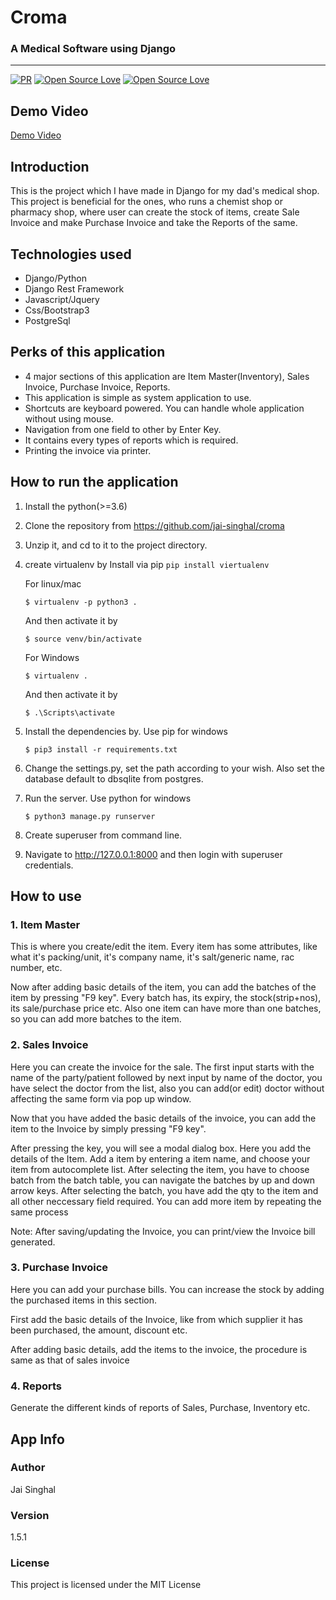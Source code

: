 

# **Croma**

### A Medical Software using Django
---

[![PR](https://img.shields.io/badge/PR-Welcome-blue.svg)](https://github.com/jai-singhal/croma)
[![Open Source Love](https://badges.frapsoft.com/os/mit/mit.svg?v=102)](https://github.com/jai-singhal/croma/blob/master/LICENSE)
[![Open Source Love](https://badges.frapsoft.com/os/v1/open-source.svg?v=102)](https://github.com/jai-singhal/croma/)

## Demo Video
[Demo Video](https://www.youtube.com/watch?v=x-Z_nmR70xk)

## Introduction

This is the project which I have made in Django for my dad's medical shop. This project is beneficial for the ones, who runs a chemist shop or pharmacy shop, where user can create the stock of items, create Sale Invoice and make Purchase Invoice and take the Reports of the same.

## Technologies used

- Django/Python
- Django Rest Framework
- Javascript/Jquery
- Css/Bootstrap3
- PostgreSql


## Perks of this application

- 4 major sections of this application are Item Master(Inventory), Sales Invoice, Purchase Invoice, Reports.
- This application is simple as system application to use.
- Shortcuts are keyboard powered. You can handle whole application without using mouse.
- Navigation from one field to other by Enter Key.
- It contains every types of reports which is required.
- Printing the invoice via printer.

## How to run the application

1. Install the python(>=3.6)

2. Clone the repository from https://github.com/jai-singhal/croma

3. Unzip it, and cd to it to the project directory.

4. create virtualenv by
    Install via pip
    `
    pip install viertualenv
    `
    
    For linux/mac 
    
    `
        $ virtualenv -p python3 .
    `

    And then activate it by

    `
        $ source venv/bin/activate
    `
    
    For Windows
    
    `
        $ virtualenv .
    `

    And then activate it by

    `
        $ .\Scripts\activate
    `
    

5. Install the dependencies by. Use pip for windows

    `
        $ pip3 install -r requirements.txt 
    `

6. Change the settings.py, set the path according to your wish. Also set the database default to dbsqlite from postgres.


7. Run the server. Use python for windows

    `
        $ python3 manage.py runserver
    `
    
8. Create superuser from command line.

9. Navigate to http://127.0.0.1:8000 and then login with superuser credentials.


## How to use

### 1. Item Master

This is where you create/edit the item. Every item has some attributes, like what it's packing/unit, it's company name, it's salt/generic name, rac number, etc.

Now after adding basic details of the item, you can add the batches of the item by pressing "F9 key". Every batch has, its expiry, the stock(strip+nos), its sale/purchase price etc. Also one item can have more than one batches, so you can add more batches to the item.


### 2. Sales Invoice

Here you can create the invoice for the sale. The first input starts with the name of the party/patient followed by next input by name of the doctor, you have select the doctor from the list, also you can add(or edit) doctor without affecting the same form via pop up window.

Now that you have added the basic details of the invoice, you can add the item to the Invoice by simply pressing "F9 key".

After pressing the key, you will see a modal dialog box. Here you add the details of the Item. Add a item by entering a item name, and choose your item from autocomplete list. After selecting the item, you have to choose batch from the batch table, you can navigate the batches by up and down arrow keys. After selecting the batch, you have add the qty to the item and all other neccessary field required. You can add more item by repeating the same process

Note: After saving/updating the Invoice, you can print/view the Invoice bill generated.


### 3. Purchase Invoice

Here you can add your purchase bills. You can increase the stock by adding the purchased items in this section.

First add the basic details of the Invoice, like from which supplier it has been purchased, the amount, discount etc.

After adding basic details, add the items to the invoice, the procedure is same as that of sales invoice


### 4. Reports

Generate the different kinds of reports of Sales, Purchase, Inventory etc.


## App Info
### Author
Jai Singhal

### Version
1.5.1

### License
This project is licensed under the MIT License
